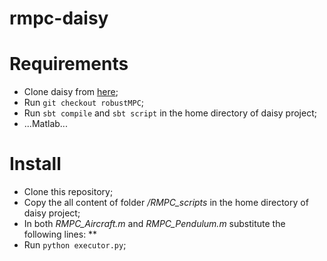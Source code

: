 # rmpc-daisy

# Requirements
*  Clone daisy from [here](https://gitlab.mpi-sws.org/AVA/daisy);
*  Run `git checkout robustMPC`;
*  Run `sbt compile` and `sbt script` in the home directory of daisy project;
*  ...Matlab...

# Install
*  Clone this repository;
*  Copy the all content of folder */RMPC_scripts* in the home directory of daisy project;
*  In both *RMPC_Aircraft.m* and *RMPC_Pendulum.m* substitute the following lines:
**  
*  Run `python executor.py`;

